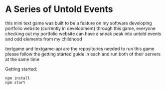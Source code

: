 # A Series of Untold Events

this mini text game was built to be a feature on my software developing portfolio website (currently in development)
through this game, everyone checking out my portfolio website can have a sneak peak into untold events and odd elements from my childhood

textgame and textgame-api are the repositories needed to run this game
please follow the getting started guide in each and run both of their servers at the same time

Getting started:
```
npm install
npm start
